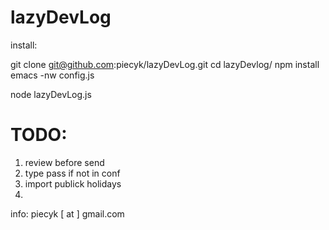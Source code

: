 lazyDevLog
==========

install: 

git clone git@github.com:piecyk/lazyDevLog.git
cd lazyDevlog/
npm install
emacs -nw config.js

node lazyDevLog.js


TODO:
==========
1) review before send
2) type pass if not in conf
3) import publick holidays
4) 


info: piecyk [ at ] gmail.com